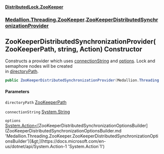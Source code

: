 #### [DistributedLock.ZooKeeper](README.md 'README')
### [Medallion.Threading.ZooKeeper](Medallion.Threading.ZooKeeper.md 'Medallion.Threading.ZooKeeper').[ZooKeeperDistributedSynchronizationProvider](ZooKeeperDistributedSynchronizationProvider.md 'Medallion.Threading.ZooKeeper.ZooKeeperDistributedSynchronizationProvider')

## ZooKeeperDistributedSynchronizationProvider(ZooKeeperPath, string, Action<ZooKeeperDistributedSynchronizationOptionsBuilder>) Constructor

Constructs a provider which uses [connectionString](ZooKeeperDistributedSynchronizationProvider..ctor.cwicK93j0K7ho3vCLOhbSw.md#Medallion.Threading.ZooKeeper.ZooKeeperDistributedSynchronizationProvider.ZooKeeperDistributedSynchronizationProvider(Medallion.Threading.ZooKeeper.ZooKeeperPath,string,System.Action_Medallion.Threading.ZooKeeper.ZooKeeperDistributedSynchronizationOptionsBuilder_).connectionString 'Medallion.Threading.ZooKeeper.ZooKeeperDistributedSynchronizationProvider.ZooKeeperDistributedSynchronizationProvider(Medallion.Threading.ZooKeeper.ZooKeeperPath, string, System.Action<Medallion.Threading.ZooKeeper.ZooKeeperDistributedSynchronizationOptionsBuilder>).connectionString') and [options](ZooKeeperDistributedSynchronizationProvider..ctor.cwicK93j0K7ho3vCLOhbSw.md#Medallion.Threading.ZooKeeper.ZooKeeperDistributedSynchronizationProvider.ZooKeeperDistributedSynchronizationProvider(Medallion.Threading.ZooKeeper.ZooKeeperPath,string,System.Action_Medallion.Threading.ZooKeeper.ZooKeeperDistributedSynchronizationOptionsBuilder_).options 'Medallion.Threading.ZooKeeper.ZooKeeperDistributedSynchronizationProvider.ZooKeeperDistributedSynchronizationProvider(Medallion.Threading.ZooKeeper.ZooKeeperPath, string, System.Action<Medallion.Threading.ZooKeeper.ZooKeeperDistributedSynchronizationOptionsBuilder>).options'). Lock and semaphore nodes will be created  
in [directoryPath](ZooKeeperDistributedSynchronizationProvider..ctor.cwicK93j0K7ho3vCLOhbSw.md#Medallion.Threading.ZooKeeper.ZooKeeperDistributedSynchronizationProvider.ZooKeeperDistributedSynchronizationProvider(Medallion.Threading.ZooKeeper.ZooKeeperPath,string,System.Action_Medallion.Threading.ZooKeeper.ZooKeeperDistributedSynchronizationOptionsBuilder_).directoryPath 'Medallion.Threading.ZooKeeper.ZooKeeperDistributedSynchronizationProvider.ZooKeeperDistributedSynchronizationProvider(Medallion.Threading.ZooKeeper.ZooKeeperPath, string, System.Action<Medallion.Threading.ZooKeeper.ZooKeeperDistributedSynchronizationOptionsBuilder>).directoryPath').

```csharp
public ZooKeeperDistributedSynchronizationProvider(Medallion.Threading.ZooKeeper.ZooKeeperPath directoryPath, string connectionString, System.Action<Medallion.Threading.ZooKeeper.ZooKeeperDistributedSynchronizationOptionsBuilder>? options=null);
```
#### Parameters

<a name='Medallion.Threading.ZooKeeper.ZooKeeperDistributedSynchronizationProvider.ZooKeeperDistributedSynchronizationProvider(Medallion.Threading.ZooKeeper.ZooKeeperPath,string,System.Action_Medallion.Threading.ZooKeeper.ZooKeeperDistributedSynchronizationOptionsBuilder_).directoryPath'></a>

`directoryPath` [ZooKeeperPath](ZooKeeperPath.md 'Medallion.Threading.ZooKeeper.ZooKeeperPath')

<a name='Medallion.Threading.ZooKeeper.ZooKeeperDistributedSynchronizationProvider.ZooKeeperDistributedSynchronizationProvider(Medallion.Threading.ZooKeeper.ZooKeeperPath,string,System.Action_Medallion.Threading.ZooKeeper.ZooKeeperDistributedSynchronizationOptionsBuilder_).connectionString'></a>

`connectionString` [System.String](https://docs.microsoft.com/en-us/dotnet/api/System.String 'System.String')

<a name='Medallion.Threading.ZooKeeper.ZooKeeperDistributedSynchronizationProvider.ZooKeeperDistributedSynchronizationProvider(Medallion.Threading.ZooKeeper.ZooKeeperPath,string,System.Action_Medallion.Threading.ZooKeeper.ZooKeeperDistributedSynchronizationOptionsBuilder_).options'></a>

`options` [System.Action&lt;](https://docs.microsoft.com/en-us/dotnet/api/System.Action-1 'System.Action`1')[ZooKeeperDistributedSynchronizationOptionsBuilder](ZooKeeperDistributedSynchronizationOptionsBuilder.md 'Medallion.Threading.ZooKeeper.ZooKeeperDistributedSynchronizationOptionsBuilder')[&gt;](https://docs.microsoft.com/en-us/dotnet/api/System.Action-1 'System.Action`1')